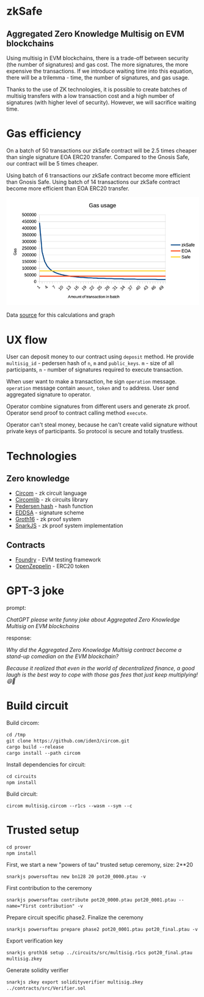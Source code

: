# zkSafe

## Aggregated Zero Knowledge Multisig on EVM blockchains

Using multisig in EVM blockchains, there is a trade-off between security (the number of signatures) and gas cost. The more signatures, the more expensive the transactions. If we introduce waiting time into this equation, there will be a trilemma - time, the number of signatures, and gas usage.

Thanks to the use of ZK technologies, it is possible to create batches of multisig transfers with a low transaction cost and a high number of signatures (with higher level of security). However, we will sacrifice waiting time.

# Gas efficiency

On a batch of 50 transactions our zkSafe contract will be 2.5 times cheaper than single signature EOA ERC20 transfer. Compared to the Gnosis Safe, our contract will be 5 times cheaper.

Using batch of 6 transactions our zkSafe contract become more efficient than Gnosis Safe. Using batch of 14 transactions our zkSafe contract become more efficient than EOA ERC20 transfer.

![alt text](gas_usage/graph.png)

Data [source](/gas_usage/gas_usage.py) for this calculations and graph

# UX flow

User can deposit money to our contract using `deposit` method. He provide `multisig_id` - pedersen hash of `n`, `m` and `public_keys`. `m` - size of all participants, `n` - number of signatures required to execute transaction.

When user want to make a transaction, he sign `operation` message. `operation` message contain `amount`, `token` and `to` address. User send aggregated signature to operator.

Operator combine signatures from different users and generate zk proof. Operator send proof to contract calling method `execute`.

Operator can't steal money, because he can't create valid signature without private keys of participants. So protocol is secure and totally trustless.

# Technologies

## Zero knowledge

- [Circom](https://github.com/iden3/circom) - zk circuit language
- [Circomlib](https://github.com/iden3/circomlib) - zk circuits library
- [Pedersen hash](https://github.com/iden3/circomlib/blob/master/circuits/pedersen.circom) - hash function
- [EDDSA](https://github.com/iden3/circomlib/blob/master/circuits/eddsa.circom) - signature scheme
- [Groth16](https://eprint.iacr.org/2016/260.pdf) - zk proof system
- [SnarkJS](https://github.com/iden3/snarkjs) - zk proof system implementation

## Contracts

- [Foundry](https://github.com/foundry-rs/foundry) - EVM testing framework
- [OpenZeppelin](contracts/lib/openzeppelin-contracts) - ERC20 token

# GPT-3 joke

prompt: 

*ChatGPT please write funny joke about Aggregated Zero Knowledge Multisig on EVM blockchains*

response:

*Why did the Aggregated Zero Knowledge Multisig contract become a stand-up comedian on the EVM blockchain?*

*Because it realized that even in the world of decentralized finance, a good laugh is the best way to cope with those gas fees that just keep multiplying! 😄💸*

# Build circuit

Build circom:

```
cd /tmp
git clone https://github.com/iden3/circom.git
cargo build --release
cargo install --path circom
```

Install dependencies for circuit:


```
cd circuits
npm install
```

Build circuit:

```
circom multisig.circom --r1cs --wasm --sym --c
```

# Trusted setup

```
cd prover
npm install
```

First, we start a new "powers of tau" trusted setup ceremony, size: 2**20

```
snarkjs powersoftau new bn128 20 pot20_0000.ptau -v
```

First contribution to the ceremony

```
snarkjs powersoftau contribute pot20_0000.ptau pot20_0001.ptau --name="First contribution" -v
```

Prepare circuit specific phase2. Finalize the ceremony

```
snarkjs powersoftau prepare phase2 pot20_0001.ptau pot20_final.ptau -v
```

Export verification key

```
snarkjs groth16 setup ../circuits/src/multisig.r1cs pot20_final.ptau multisig.zkey
```

Generate solidity verifier

```
snarkjs zkey export solidityverifier multisig.zkey ../contracts/src/Verifier.sol
```